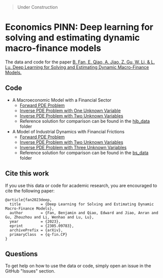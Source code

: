> Under Construction

# Economics PINN: Deep learning for solving and estimating dynamic macro-finance models
The data and code for the paper [B. Fan, E. Qiao, A. Jiao, Z. Gu, W. Li, & L. Lu. Deep Learning for Solving and Estimating Dynamic Macro-Finance Models.](https://doi.org/10.48550/arXiv.2305.09783)

## Code
- A Macroeconomic Model with a Financial Sector
  - [Forward PDE Problem](https://github.com/lu-group/pinn-macro-finance/blob/main/src/bs_forward.py)
  - [Inverse PDE Problem with One Unknown Variable](https://github.com/lu-group/pinn-macro-finance/blob/main/src/bs_inverse_1_var.py)
  - [Inverse PDE Problem with Two Unknown Variables](https://github.com/lu-group/pinn-macro-finance/blob/main/src/bs_inverse_2_var.py)
  - Reference solution for comparison can be found in the [hjb_data](https://github.com/lu-group/pinn-macro-finance/tree/main/data/hjb_data) folder
- A Model of Industrial Dynamics with Financial Frictions
  - [Forward PDE Problem](https://github.com/lu-group/pinn-macro-finance/blob/main/src/hjb_forward.py)
  - [Inverse PDE Problem with Two Unknown Variables](https://github.com/lu-group/pinn-macro-finance/blob/main/src/hjb_inverse_2_var.py)
  - [Inverse PDE Problem with Three Unknown Variables](https://github.com/lu-group/pinn-macro-finance/blob/main/src/hjb_inverse_3_var.py)
  - Reference solution for comparison can be found in the [bs_data](https://github.com/lu-group/pinn-macro-finance/tree/main/data/bs_data) folder

## Cite this work
If you use this data or code for academic research, you are encouraged to cite the following paper:
```
@article{fan2023deep,
  title         = {Deep Learning for Solving and Estimating Dynamic Macro-Finance Models}, 
  author        = {Fan, Benjamin and Qiao, Edward and Jiao, Anran and Gu, Zhouzhou and Li, Wenhao and Lu, Lu},
  year          = {2023},
  eprint        = {2305.09783},
  archivePrefix = {arXiv},
  primaryClass  = {q-fin.CP}
}
```

## Questions
To get help on how to use the data or code, simply open an issue in the GitHub "Issues" section.
